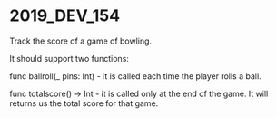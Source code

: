 # 2019_DEV_154

Track the score of a game of bowling. 

It should support two functions:

func ballroll(_ pins: Int) - it is called each time the player rolls a ball.

func totalscore() -> Int - it is called only at the end of the game. It will returns us the total score for that game.

